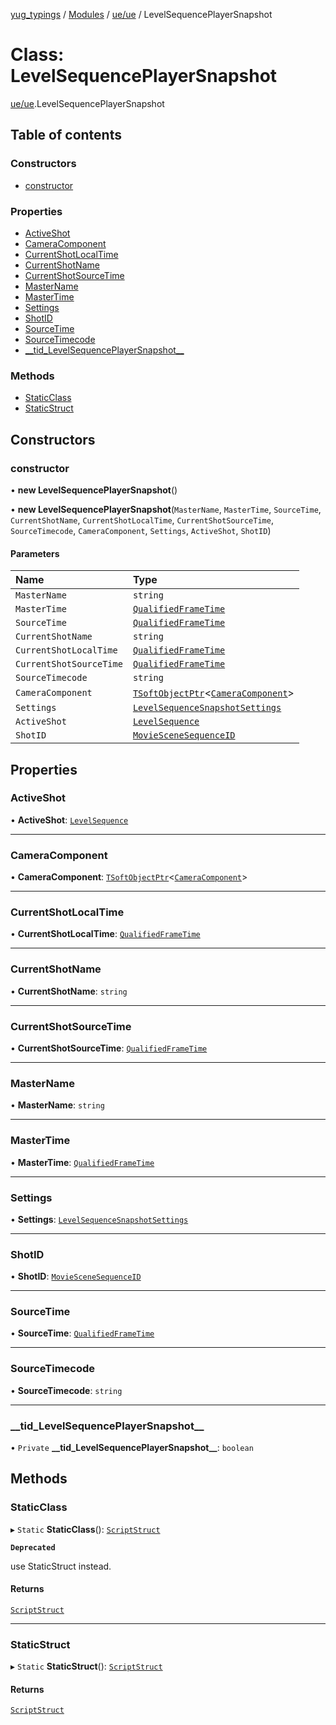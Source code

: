 [yug_typings](../README.md) / [Modules](../modules.md) / [ue/ue](../modules/ue_ue.md) / LevelSequencePlayerSnapshot

# Class: LevelSequencePlayerSnapshot

[ue/ue](../modules/ue_ue.md).LevelSequencePlayerSnapshot

## Table of contents

### Constructors

- [constructor](ue_ue.LevelSequencePlayerSnapshot.md#constructor)

### Properties

- [ActiveShot](ue_ue.LevelSequencePlayerSnapshot.md#activeshot)
- [CameraComponent](ue_ue.LevelSequencePlayerSnapshot.md#cameracomponent)
- [CurrentShotLocalTime](ue_ue.LevelSequencePlayerSnapshot.md#currentshotlocaltime)
- [CurrentShotName](ue_ue.LevelSequencePlayerSnapshot.md#currentshotname)
- [CurrentShotSourceTime](ue_ue.LevelSequencePlayerSnapshot.md#currentshotsourcetime)
- [MasterName](ue_ue.LevelSequencePlayerSnapshot.md#mastername)
- [MasterTime](ue_ue.LevelSequencePlayerSnapshot.md#mastertime)
- [Settings](ue_ue.LevelSequencePlayerSnapshot.md#settings)
- [ShotID](ue_ue.LevelSequencePlayerSnapshot.md#shotid)
- [SourceTime](ue_ue.LevelSequencePlayerSnapshot.md#sourcetime)
- [SourceTimecode](ue_ue.LevelSequencePlayerSnapshot.md#sourcetimecode)
- [\_\_tid\_LevelSequencePlayerSnapshot\_\_](ue_ue.LevelSequencePlayerSnapshot.md#__tid_levelsequenceplayersnapshot__)

### Methods

- [StaticClass](ue_ue.LevelSequencePlayerSnapshot.md#staticclass)
- [StaticStruct](ue_ue.LevelSequencePlayerSnapshot.md#staticstruct)

## Constructors

### constructor

• **new LevelSequencePlayerSnapshot**()

• **new LevelSequencePlayerSnapshot**(`MasterName`, `MasterTime`, `SourceTime`, `CurrentShotName`, `CurrentShotLocalTime`, `CurrentShotSourceTime`, `SourceTimecode`, `CameraComponent`, `Settings`, `ActiveShot`, `ShotID`)

#### Parameters

| Name | Type |
| :------ | :------ |
| `MasterName` | `string` |
| `MasterTime` | [`QualifiedFrameTime`](ue_ue.QualifiedFrameTime.md) |
| `SourceTime` | [`QualifiedFrameTime`](ue_ue.QualifiedFrameTime.md) |
| `CurrentShotName` | `string` |
| `CurrentShotLocalTime` | [`QualifiedFrameTime`](ue_ue.QualifiedFrameTime.md) |
| `CurrentShotSourceTime` | [`QualifiedFrameTime`](ue_ue.QualifiedFrameTime.md) |
| `SourceTimecode` | `string` |
| `CameraComponent` | [`TSoftObjectPtr`](../modules/ue_puerts.md#tsoftobjectptr)<[`CameraComponent`](ue_ue.CameraComponent.md)\> |
| `Settings` | [`LevelSequenceSnapshotSettings`](ue_ue.LevelSequenceSnapshotSettings.md) |
| `ActiveShot` | [`LevelSequence`](ue_ue.LevelSequence.md) |
| `ShotID` | [`MovieSceneSequenceID`](ue_ue.MovieSceneSequenceID.md) |

## Properties

### ActiveShot

• **ActiveShot**: [`LevelSequence`](ue_ue.LevelSequence.md)

___

### CameraComponent

• **CameraComponent**: [`TSoftObjectPtr`](../modules/ue_puerts.md#tsoftobjectptr)<[`CameraComponent`](ue_ue.CameraComponent.md)\>

___

### CurrentShotLocalTime

• **CurrentShotLocalTime**: [`QualifiedFrameTime`](ue_ue.QualifiedFrameTime.md)

___

### CurrentShotName

• **CurrentShotName**: `string`

___

### CurrentShotSourceTime

• **CurrentShotSourceTime**: [`QualifiedFrameTime`](ue_ue.QualifiedFrameTime.md)

___

### MasterName

• **MasterName**: `string`

___

### MasterTime

• **MasterTime**: [`QualifiedFrameTime`](ue_ue.QualifiedFrameTime.md)

___

### Settings

• **Settings**: [`LevelSequenceSnapshotSettings`](ue_ue.LevelSequenceSnapshotSettings.md)

___

### ShotID

• **ShotID**: [`MovieSceneSequenceID`](ue_ue.MovieSceneSequenceID.md)

___

### SourceTime

• **SourceTime**: [`QualifiedFrameTime`](ue_ue.QualifiedFrameTime.md)

___

### SourceTimecode

• **SourceTimecode**: `string`

___

### \_\_tid\_LevelSequencePlayerSnapshot\_\_

• `Private` **\_\_tid\_LevelSequencePlayerSnapshot\_\_**: `boolean`

## Methods

### StaticClass

▸ `Static` **StaticClass**(): [`ScriptStruct`](ue_ue.ScriptStruct.md)

**`Deprecated`**

use StaticStruct instead.

#### Returns

[`ScriptStruct`](ue_ue.ScriptStruct.md)

___

### StaticStruct

▸ `Static` **StaticStruct**(): [`ScriptStruct`](ue_ue.ScriptStruct.md)

#### Returns

[`ScriptStruct`](ue_ue.ScriptStruct.md)

